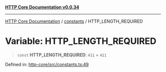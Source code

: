 [**HTTP Core Documentation v0.0.34**](../../README.md)

***

[HTTP Core Documentation](../../modules.md) / [constants](../README.md) / HTTP\_LENGTH\_REQUIRED

# Variable: HTTP\_LENGTH\_REQUIRED

> `const` **HTTP\_LENGTH\_REQUIRED**: `411` = `411`

Defined in: [http-core/src/constants.ts:49](https://github.com/stonemjs/http-core/blob/eaa01dbfed8a1d56fab239821e27802dd54ab017/src/constants.ts#L49)
